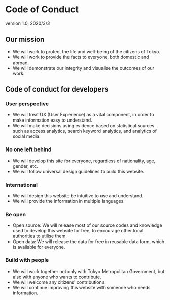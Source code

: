 # Code of Conduct

version 1.0, 2020/3/3
## Our mission

* We will work to protect the life and well-being of the citizens of Tokyo.
* We will work to provide the facts to everyone, both domestic and abroad.
* We will demonstrate our integrity and visualise the outcomes of our work.

## Code of conduct for developers

### User perspective

* We will treat UX (User Experience) as a vital component, in order to make information easy to understand.
* We will make decisions using evidence based on statistical sources such as access analytics, search keyword analytics, and analytics of social media.

### No one left behind

* We will develop this site for everyone, regardless of nationality, age, gender, etc.
* We will follow universal design guidelines to build this website.

### International

* We will design this website be intuitive to use and understand.
* We will provide the information in multiple languages.

### Be open

* Open source: We will release most of our source codes and knowledge used to develop this website for free, to encourage other local authorities to utilise them.
* Open data: We will release the data for free in reusable data form, which is available for everyone.

### Build with people

* We will work together not only with Tokyo Metropolitan Government, but also with anyone who wants to contribute.
* We will welcome any citizens' contributions.
* We will continue improving this website with someone who needs information.

